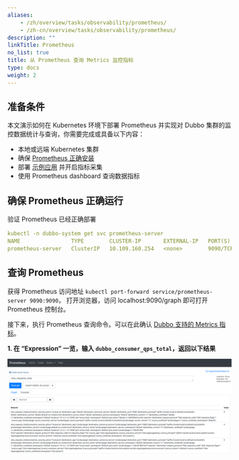 ```yaml
---
aliases:
    - /zh/overview/tasks/observability/prometheus/
    - /zh-cn/overview/tasks/observability/prometheus/
description: ""
linkTitle: Prometheus
no_list: true
title: 从 Prometheus 查询 Metrics 监控指标
type: docs
weight: 2
---
```


## 准备条件

本文演示如何在 Kubernetes 环境下部署 Prometheus 并实现对 Dubbo 集群的监控数据统计与查询，你需要完成或具备以下内容：

* 本地或远端 Kubernetes 集群
* 确保 [Prometheus 正确安装](../../../reference/integrations/prometheus/#安装)
* 部署 [示例应用](https://github.com/apache/dubbo-samples/tree/master/4-governance/dubbo-samples-metrics-spring-boot) 并开启指标采集
* 使用 Prometheus dashboard 查询数据指标

## 确保 Prometheus 正确运行

验证 Prometheus 已经正确部署

```yaml
kubectl -n dubbo-system get svc prometheus-server
NAME                TYPE        CLUSTER-IP       EXTERNAL-IP   PORT(S)    AGE
prometheus-server   ClusterIP   10.109.160.254   <none>        9090/TCP   4m
```

## 查询 Prometheus

获得 Prometheus 访问地址 `kubectl port-forward service/prometheus-server 9090:9090`，
打开浏览器，访问 localhost:9090/graph 即可打开 Prometheus 控制台。

接下来，执行 Prometheus 查询命令。可以在此确认 [Dubbo 支持的 Metrics 指标](../../../reference/proposals/metrics/)。

**1. 在 “Expression” 一览，输入 `dubbo_consumer_qps_total`，返回以下结果**

![img](/imgs/v3/tasks/observability/prometheus.png)
